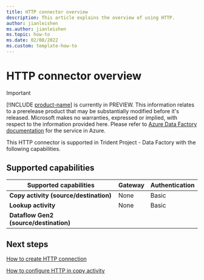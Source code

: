 ```yaml
---
title: HTTP connector overview
description: This article explains the overview of using HTTP.
author: jianleishen
ms.author: jianleishen
ms.topic: how-to
ms.date: 02/08/2022
ms.custom: template-how-to 
---
```


# HTTP connector overview

> [!IMPORTANT]
> [!INCLUDE [product-name](../includes/product-name.md)] is currently in PREVIEW.
> This information relates to a prerelease product that may be substantially modified before it's released. Microsoft makes no warranties, expressed or implied, with respect to the information provided here. Please refer to [Azure Data Factory documentation](/azure/data-factory/) for the service in Azure.

This HTTP connector is supported in Trident Project  - Data Factory with the following capabilities.

## Supported capabilities

| Supported capabilities | Gateway | Authentication |
| --- | --- | ---|
| **Copy activity (source/destination)** | None | Basic |
| **Lookup activity** | None | Basic |
| **Dataflow Gen2 (source/destination)** |  |  |

## Next steps

[How to create HTTP connection](connector-http.md)

[How to configure HTTP in copy activity](connector-http-copy-activity.md)